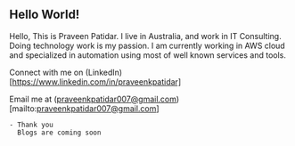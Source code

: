 ## Hello World!

Hello, This is Praveen Patidar. I live in Australia, and work in IT Consulting. Doing technology work is my passion. I am currently working in AWS cloud and specialized in automation using most of well known services and tools.

Connect with me on (LinkedIn) [https://www.linkedin.com/in/praveenkpatidar]

Email me at (praveenkpatidar007@gmail.com)[mailto:praveenkpatidar007@gmail.com]

```
- Thank you
  Blogs are coming soon
```
